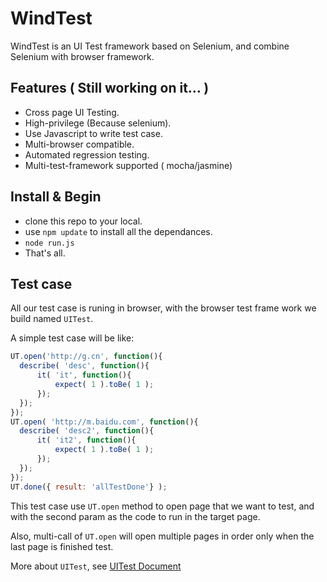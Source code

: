 # WindTest

WindTest is an UI Test framework based on Selenium, and combine Selenium with browser framework.

## Features ( Still working on it… )

* Cross page UI Testing.
* High-privilege (Because selenium).
* Use Javascript to write test case.
* Multi-browser compatible.
* Automated regression testing.
* Multi-test-framework supported ( mocha/jasmine)

## Install & Begin

* clone this repo to your local.
* use `npm update` to install all the dependances.
* `node run.js` 
* That's all.

## Test case

All our test case is runing in browser, with the browser test frame work we build named `UITest`.

A simple test case will be like:

```javascript
UT.open('http://g.cn', function(){
  describe( 'desc', function(){
      it( 'it', function(){
          expect( 1 ).toBe( 1 );
      });
  });
});
UT.open( 'http://m.baidu.com', function(){
  describe( 'desc2', function(){
      it( 'it2', function(){
          expect( 1 ).toBe( 1 );
      });
  });
});
UT.done({ result: 'allTestDone'} );
```

This test case use `UT.open` method to open page that we want to test, and with the second param as the code to run in the target page.

Also, multi-call of `UT.open` will open multiple pages in order only when the last page is finished test.

More about `UITest`, see [UITest Document](https://github.com/taobao-sns-fed/windTest/wiki/UITest-Document)
